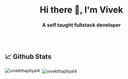 <h1 align="center">Hi there 👋, I'm Vivek</h1>
<h3 align="center">A self taught fullstack developer</h3>

<!--
**vivekthapliyal4/vivekthapliyal4** is a ✨ _special_ ✨ repository because its `README.md` (this file) appears on your GitHub profile.

Here are some ideas to get you started:

- 🔭 I’m currently working on ...
- 🌱 I’m currently learning React JS
- 👯 I’m looking to collaborate on ...
- 🤔 I’m looking for help with ...
- 💬 Ask me about ...
- 📫 How to reach me: vivekthapliyal4@gmail.com
- 😄 Pronouns: ...
- ⚡ Fun fact: ...
-->
<br><br>

## &#x1f4c8; Github Stats
<p ><img align="left"  src="https://github-readme-stats.vercel.app/api/top-langs?username=vivekthapliyal4&show_icons=true&locale=en&layout=compact" alt="vivekthapliyal4" />
&nbsp;<img align="center" src="https://github-readme-stats.vercel.app/api?username=vivekthapliyal4&show_icons=true&locale=en" alt="vivekthapliyal4" /></p>
